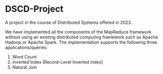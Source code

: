 # DSCD-Project
A project in the course of Distributed Systems offered in 2023.

We have implemented all the components of the MapReduce framework without using an existing distributed computing framework such as Apache Hadoop or Apache Spark. The implementation supports the following three applications/queries:
 1. Word Count
 2. Inverted Index [Record-Level Inverted index]
 3. Natural Join
